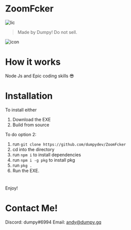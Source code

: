 # ZoomFcker 
![lic](https://img.shields.io/badge/License-MIT-yellowgreen)

> Made by Dumpy! Do not sell.


![icon](https://raw.githubusercontent.com/dumpydev/ZoomFcker/master/assets/ICON.ico)
# How it works

   Node Js and Epic coding skills 😎

# Installation
To install either
1. Download the EXE
2. Build from source

To do option 2:
1. run ``git clone https://github.com/dumpydev/ZoomFcker``
2. cd into the directory
3. run ``npm i`` to install dependencies
4. run ``npm i -g pkg`` to install pkg
5. run ``pkg .``
6. Run the EXE.

#

Enjoy!

# Contact Me!
Discord: dumpy#6994
Email: andy@dumpy.gq

 


